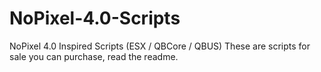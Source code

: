 # NoPixel-4.0-Scripts
NoPixel 4.0 Inspired Scripts (ESX / QBCore / QBUS) These are scripts for sale you can purchase, read the readme.
